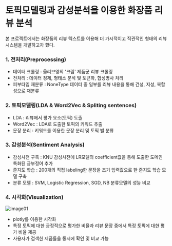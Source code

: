 # 토픽모델링과 감성분석을 이용한 화장품 리뷰 분석
본 프로젝트에서는 화장품의 리뷰 텍스트를 이용해 더 가시적이고 직관적인 형태의 리뷰 시스템을 개발하고자 했다.

### 1. 전처리(Preprocessing)  
- 데이터 크롤링 : 올리브영의 '크림' 제품군 리뷰 크롤링  
- 전처리 : 데이터 정제, 형태소 분석 및 토큰화, 합성명사 처리  
- 피부타입 재분류 : NoneType 데이터 중 일부를 리뷰 내용을 통해 건성, 지성, 복합성으로 재분류
  
### 2. 토픽모델링(LDA & Word2Vec & Spliting sentences)
- LDA : 리뷰에서 평가 요소(토픽) 도출  
- Word2Vec : LDA로 도출한 토픽의 키워드 추출  
- 문장 분리 : 키워드를 이용한 문장 분리 및 토픽 별 분류

### 3. 감성분석(Sentiment Analysis)
- 감성사전 구축 : KNU 감성사전에 LR모델의 coefficient값을 통해 도출한 도메인 특화된 긍부정어 추가
- 준지도 학습 : 200개의 직접 labeling한 문장을 초기 입력값으로 한 준지도 학습 모델 구축
- 분류 모델 : SVM, Logistic Regression, SGD, NB 분류모델의 성능 비교

### 4. 시각화(Visualization)
![image01](https://user-images.githubusercontent.com/49268298/175094119-da348e6b-2526-4d2e-ac67-ddef2ed05e69.png)
- plotly를 이용한 시각화
- 특정 토픽에 대한 긍정적으로 평가한 비율과 리뷰 문장 중에서 특정 토픽에 대한 평가 비율 제공
- 사용자가 검색한 제품들을 동시에 확인 및 비교 가능
